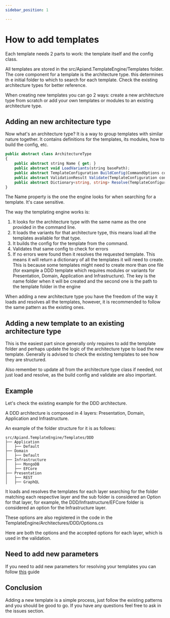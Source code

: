 ```yaml
---
sidebar_position: 1

---
```


# How to add templates

Each template needs 2 parts to work: the template itself and the config class.

All templates are stored in the src/Apiand.TemplateEngine/Templates folder. The core component for a template is the architecture type. this determines th e initial folder to which to search for each template. Check the existing architecture types for better reference.

When creating new templates you can go 2 ways: create a new architecture type from scratch or add your own templates or modules to an existing architecture type.

## Adding an new architecture type

Now what's an architecture type? It is a way to group templates with similar nature together. It contains definitions for the templates, its modules, how to build the config, etc.

```typescript
public abstract class ArchitectureType
{
    public abstract string Name { get; }
    public abstract void LoadVariants(string basePath);
    public abstract TemplateConfiguration BuildConfig(CommandOptions commandOptions);
    public abstract ValidationResult Validate(TemplateConfiguration configuration);
    public abstract Dictionary<string, string> Resolve(TemplateConfiguration configuration);
}
```

The Name property is the one the engine looks for when searching for a template. It's case sensitive.

The way the templating engine works is:
1. It looks for the architecture type with the same name as the one provided in the command line.
2. It loads the variants for that architecture type, this means load all the templates available for that type.
3. It builds the config for the template from the command.
4. Validates that same config to check for errors
5. If no errors were found then it resolves the requested template. This means it will return a dictionary of all the templates it will need to create. This is because some templates might need to create more than one file (for example a DDD template which requires modules or variants for Presentation, Domain, Application and Infrastructure). The key is the name folder when it will be created and the second one is the path to the template folder in the engine 

When adding a new architecture type you have the freedom of the way it loads and resolves all the templates, however, it is recommended to follow the same pattern as the existing ones.

## Adding a new template to an existing architecture type

This is the easiest part since generally only requires to add the template folder and perhaps update the logic of the architecture type to load the new template. Generally is advised to check the existing templates to see how they are structured.

Also remember to update all from the architecture type class if needed, not just load and resolve, as the build config and validate are also important.

## Example

Let's check the existing example for the DDD architecture.

A DDD architecture is composed in 4 layers: Presentation, Domain, Application and Infrastructure.

An example of the folder structure for it is as follows:

```
src/Apiand.TemplateEngine/Templates/DDD
├── Application
│   ├── Default
├── Domain
│   ├── Default
├── Infrastructure
│   ├── MongoDB
│   ├── EFCore
├── Presentation
│   ├── REST
│   ├── GraphQL
```

It loads and resolves the templates for each layer searching for the folder matching each respective layer and the sub folder is considered an Option for that layer, for example, the DDD/Infrastructure/EFCore folder is considered an option for the Infrastructure layer.

These options are also registered in the code in the TemplateEngine/Architectures/DDD/Options.cs

Here are both the options and the accepted options for each layer, which is used in the validation.

## Need to add new parameters

If you need to add new parameters for resolving your templates you can follow [this](collaborate/add-cli-parameters.md) guide

## Conclusion

Adding a new template is a simple process, just follow the existing patterns and you should be good to go. If you have any questions feel free to ask in the issues section.

